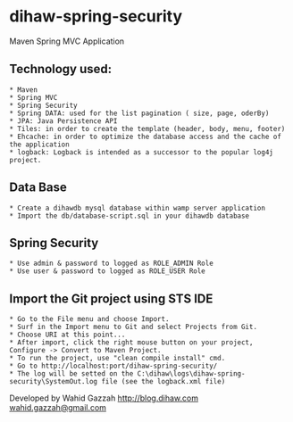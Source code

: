 # dihaw-spring-security
Maven Spring MVC Application

## Technology used:
	
	* Maven
	* Spring MVC
	* Spring Security
	* Spring DATA: used for the list pagination ( size, page, oderBy)
	* JPA: Java Persistence API
	* Tiles: in order to create the template (header, body, menu, footer)
	* Ehcache: in order to optimize the database access and the cache of the application
	* logback: Logback is intended as a successor to the popular log4j project.

## Data Base

    * Create a dihawdb mysql database within wamp server application
    * Import the db/database-script.sql in your dihawdb database
    
## Spring Security
    * Use admin & password to logged as ROLE_ADMIN Role
    * Use user & password to logged as ROLE_USER Role
    
## Import the Git project using STS IDE

    * Go to the File menu and choose Import.
    * Surf in the Import menu to Git and select Projects from Git.
    * Choose URI at this point...
    * After import, click the right mouse button on your project, Configure -> Convert to Maven Project.
    * To run the project, use "clean compile install" cmd.
    * Go to http://localhost:port/dihaw-spring-security/
    * The log will be setted on the C:\dihaw\logs\dihaw-spring-security\SystemOut.log file (see the logback.xml file)


Developed by Wahid Gazzah
http://blog.dihaw.com
wahid.gazzah@gmail.com
